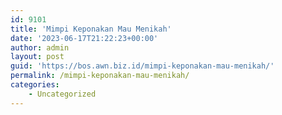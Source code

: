 ```yaml
---
id: 9101
title: 'Mimpi Keponakan Mau Menikah'
date: '2023-06-17T21:22:23+00:00'
author: admin
layout: post
guid: 'https://bos.awn.biz.id/mimpi-keponakan-mau-menikah/'
permalink: /mimpi-keponakan-mau-menikah/
categories:
    - Uncategorized
---
```


